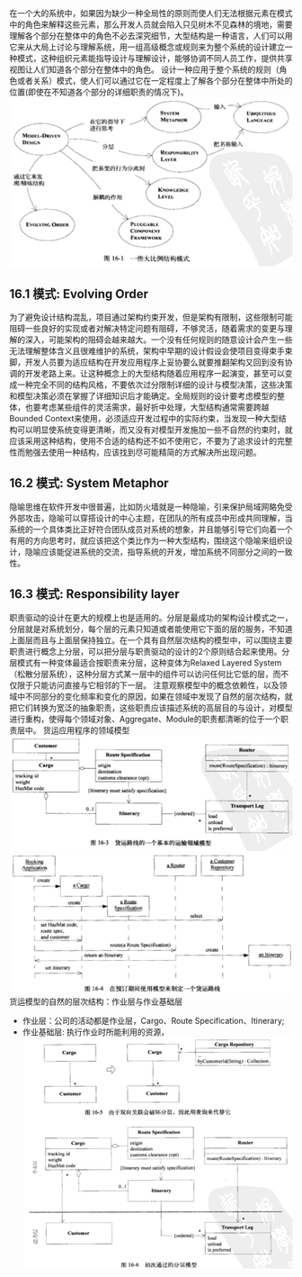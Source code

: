 在一个大的系统中，如果因为缺少一种全局性的原则而使人们无法根据元素在模式中的角色来解释这些元素，那么开发人员就会陷入只见树木不见森林的境地，需要理解各个部分在整体中的角色不必去深究细节，大型结构是一种语言，人们可以用它来从大局上讨论与理解系统，用一组高级概念或规则来为整个系统的设计建立一种模式，这种组织元素能指导设计与理解设计，能够协调不同人员工作，提供共享视图让人们知道各个部分在整体中的角色。
设计一种应用于整个系统的规则（角色或者关系）模式，使人们可以通过它在一定程度上了解各个部分在整体中所处的位置(即使在不知道各个部分的详细职责的情况下)。
![大型系统的结构模式](16/big.png)
## 16.1 模式: Evolving Order
为了避免设计结构混乱，项目通过架构约束开发，但是架构有限制，这些限制可能阻碍一些良好的实现或者对解决特定问题有阻碍，不够灵活，随着需求的变更与理解的深入，可能架构的阻碍会越来越大。一个没有任何规则的随意设计会产生一些无法理解整体含义且很难维护的系统，架构中早期的设计假设会使项目变得束手束脚，开发人员要为适应结构在开发应用程序上妥协要么就要推翻架构又回到没有协调的开发老路上来。让这种概念上的大型结构随着应用程序一起演变，甚至可以变成一种完全不同的结构风格，不要依次过分限制详细的设计与模型决策，这些决策和模型决策必须在掌握了详细知识后才能确定。全局规则的设计要考虑模型的整体，也要考虑某些组件的灵活需求，最好折中处理，大型结构通常需要跨越Bounded Context来使用，必须适应开发过程中的实际约束，当发现一种大型结构可以明显使系统变得更清晰，而又没有对模型开发施加一些不自然的约束时，就应该采用这种结构，使用不合适的结构还不如不使用它，不要为了追求设计的完整性而勉强去使用一种结构，应该找到尽可能精简的方式解决所出现问题。
## 16.2 模式: System Metaphor
隐喻思维在软件开发中很普遍，比如防火墙就是一种隐喻，引来保护局域网略免受外部攻击，隐喻可以穿搭设计的中心主题，在团队的所有成员中形成共同理解，当系统的一个具体类比正好符合团队成员对系统的想象，并且能够引导它们向着一个有用的方向思考时，就应该把这个类比作为一种大型结构，围绕这个隐喻来组织设计，隐喻应该能促进系统的交流，指导系统的开发，增加系统不同部分之间的一致性。
## 16.3 模式: Responsibility layer
职责驱动的设计在更大的规模上也是适用的。分层是最成功的架构设计模式之一，分层就是对系统划分，每个层的元素只知道或者能使用它下面的层的服务，不知道上面层而且与上面层保持独立。在一个具有自然层次结构的模型中，可以围绕主要职责进行概念上分层，可以把分层与职责驱动的设计的2个原则结合起来使用。分层模式有一种变体最适合按职责来分层，这种变体为Relaxed Layered System（松散分层系统），这种分层方式某一层中的组件可以访问任何比它低的层，而不仅限于只能访问直接与它相邻的下一层。
注意观察模型中的概念依赖性，以及领域中不同部分的变化频率和变化的原因，如果在领域中发现了自然的层次结构，就把它们转换为宽泛的抽象职责，这些职责应该描述系统的高层目的与设计，对模型进行重构，使得每个领域对象、Aggregate、Module的职责都清晰的位于一个职责层中。
货运应用程序的领域模型
![货物运输模型](16/transport-model.png)
![预定一个货物](16/route.png)
货运模型的自然的层次结构：作业层与作业基础层
- 作业层：公司的活动都是作业层，Cargo、Route Specification、Itinerary;
- 作业基础层: 执行作业时所能利用的资源，
![初次进行的分层模型](16/base-layered-model.png)
